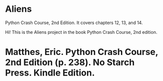 # Aliens
Python Crash Course, 2nd Edition. 
It covers chapters 12, 13, and 14. 


Hi! This is the Aliens project in the book Python Crash Course, 2nd edition. 
# Matthes, Eric. Python Crash Course, 2nd Edition (p. 238). No Starch Press. Kindle Edition.
